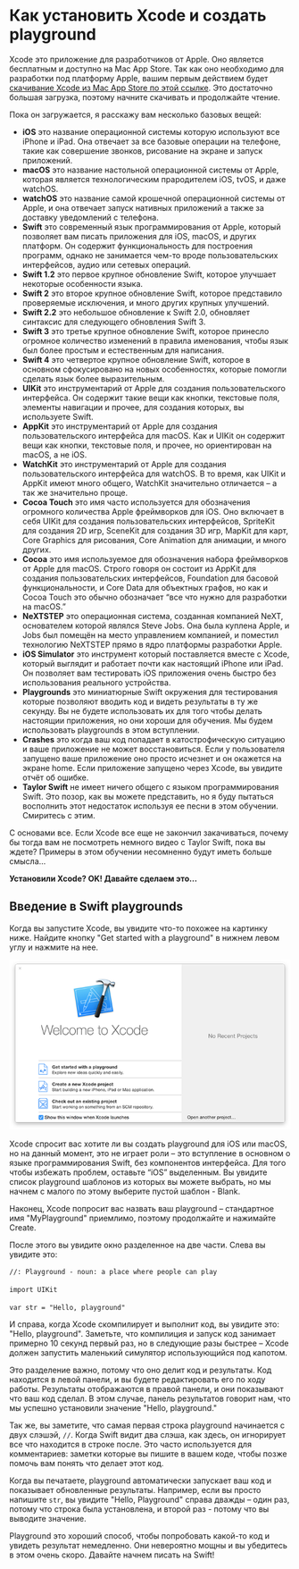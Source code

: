 # Как установить Xcode и создать playground

Xcode это приложение для разработчиков от Apple. Оно является бесплатным и доступно на Mac App Store. Так как оно необходимо для разработки под платформу Apple, вашим первым действием будет [скачивание Xcode из Mac App Store по этой ссылке](https://itunes.apple.com/us/app/xcode/id497799835?mt=12&at=10l8cn&ct=hws). Это достаточно большая загрузка, поэтому начните скачивать и продолжайте чтение.

Пока он загружается, я расскажу вам несколько базовых вещей: 

- **iOS** это название операционной системы которую используют все iPhone и iPad. Она отвечает за все базовые операции на телефоне, такие как совершение звонков, рисование на экране и запуск приложений.
- **macOS** это название настольной операционной системы от Apple, которая является технологическим прародителем iOS, tvOS, и даже watchOS.
- **watchOS** это название самой крошечной операционной системы от Apple, и она отвечает запуск нативных приложений а также за доставку уведомлений с телефона.
- **Swift** это современный язык программирования от Apple, который позволяет вам писать приложения для iOS, macOS, и других платформ. Он содержит функциональность для построения программ, однако не занимается чем-то вроде пользовательских интерфейсов, аудио или сетевых операций.
- **Swift 1.2** это первое крупное обновление Swift, которое улучшает некоторые особенности языка.
- **Swift 2** это второе крупное обновление Swift, которое представило проверяемые исключения, и много других крупных улучшений.
- **Swift 2.2** это небольшое обновление к Swift 2.0, обновляет синтаксис для следующего обновления Swift 3.
- **Swift 3** это третье крупное обновление Swift, которое принесло огромное количество изменений в правила именования, чтобы язык был более простым и естественным для написания.
- **Swift 4** это четвертое крупное обновление Swift, которое в основном сфокусировано на новых особенностях, которые помогли сделать язык более выразительным.
- **UIKit** это инструментарий от Apple для создания пользовательского интерфейса. Он содержит такие вещи как кнопки, текстовые поля, элементы навигации и прочее, для создания которых, вы используете Swift.
- **AppKit** это инструментарий от Apple для создания пользовательского интерфейса для macOS. Как и UIKit он содержит вещи как кнопки, текстовые поля, и прочее, но ориентирован на macOS, а не iOS.
- **WatchKit** это инструментарий от Apple для создания пользовательского интерфейса для watchOS. В то время, как UIKit и AppKit имеют много общего, WatchKit значительно отличается – а так же значительно проще.
- **Cocoa Touch** это имя часто используется для обозначения огромного количества Apple фреймворков для iOS. Оно включает в себя UIKit для создания пользовательских интерфейсов, SpriteKit для создания 2D игр, SceneKit для создания 3D игр, MapKit для карт, Core Graphics для рисования, Core Animation для анимации, и много других.
- **Cocoa** это имя используемое для обозначения набора фреймворков от Apple для macOS. Строго говоря он состоит из AppKit для создания пользовательских интерфейсов, Foundation для басовой функциональности, и Core Data для объектных графов, но как и Cocoa Touch это обычно обозначает “все что нужно для разработки на macOS.”
- **NeXTSTEP** это операционная система, созданная компанией NeXT, основателем которой являлся Steve Jobs. Она была куплена Apple, и Jobs был помещён на место управлением компанией, и поместил технологию NeXTSTEP прямо в ядро платформы разработки Apple.
- **iOS Simulator** это инструмент который поставляется вместе с Xcode, который выглядит и работает почти как настоящий iPhone или iPad. Он позволяет вам тестировать iOS приложения очень быстро без использования реального устройства.
- **Playgrounds** это миниатюрные Swift окружения для тестирования которые позволяют вводить код и видеть результаты в ту же секунду. Вы не будете использовать их для того чтобы делать настоящии приложения, но они хороши для обучения. Мы будем использовать playgrounds в этом вступлении.
- **Crashes** это когда ваш код попадает в катострофическую ситуацию и ваше приложение не может восстановиться. Если у пользователя запущено ваше приложение оно просто исчезнет и он окажется на экране home. Если приложение запущено через Xcode, вы увидите отчёт об ошибке.
- **Taylor Swift** не имеет ничего общего с языком программирования Swift. Это позор, как вы можете представить, но я буду пытаться восполнить этот недостаток используя ее песни в этом обучении. Смиритесь с этим.

С основами все. Если Xcode все еще не закончил закачиваться, почему бы тогда вам не посмотреть немного видео с Taylor Swift, пока вы ждете? Примеры в этом обучении несомненно будут иметь больше смысла…

**Установили Xcode? OK! Давайте сделаем это…**

## Введение в Swift playgrounds

Когда вы запустите Xcode, вы увидите что-то похожее на картинку ниже. Найдите кнопку "Get started with a playground" в нижнем левом углу и нажмите на нее. 

![Когда вы запустите Xcode, вас попросят выбрать типа проекта который вы хотите создать. Пожалуйста, выберите Get Started with a Playground.](0-1.png)

Xcode спросит вас хотите ли вы создать playground для iOS или macOS, но на данный момент, это не играет роли – это вступление в основном о языке программирования Swift, без компонентов интерфейса. Для того чтобы избежать проблем, оставьте “iOS” выделенным. Вы увидите список playground шаблонов из которых вы можете выбрать, но мы начнем с малого по этому выберите пустой шаблон - Blank.

Наконец, Xcode попросит вас назвать ваш playground – стандартное имя "MyPlayground" приемлимо, поэтому продолжайте и нажимайте Create.

После этого вы увидите окно разделенное на две части. Слева вы увидите это:

    //: Playground - noun: a place where people can play

    import UIKit

    var str = "Hello, playground"

И справа, когда Xcode скомпилирует и выполнит код, вы увидите это: "Hello, playground". Заметьте, что компилиция и запуск код занимает примерно 10 секунд первый раз, но в следующие разы быстрее – Xcode должен запустить маленький симулятор использующийся под капотом.

Это разделение важно, потому что оно делит код и результаты. Код находится в левой панели, и вы будете редактировать его по ходу работы. Результаты отображаются в правой панели, и они показывают что ваш код сделал. В этом случае, панель результатов говорит нам, что мы успешно установили значение "Hello, playground."

Так же, вы заметите, что самая первая строка playground начинается с двух слэшэй, `//`. Когда Swift видит два слэша, как здесь, он игнорирует все что находится в строке после. Это часто используется для комментариев: заметки которые вы пишите в вашем коде, чтобы позже помочь вам понять что делает этот код.

Когда вы печатаете, playground автоматически запускает ваш код и показывает обновленные результаты. Например, если вы просто напишите `str`, вы увидите "Hello, Playground" справа дважды – один раз, потому что строка была установлена, и второй раз - потому что вы выводите значение.

Playground это хороший способ, чтобы попробовать какой-то код и увидеть результат немедленно. Они невероятно мощны и вы убедитесь в этом очень скоро. Давайте начнем писать на Swift!
